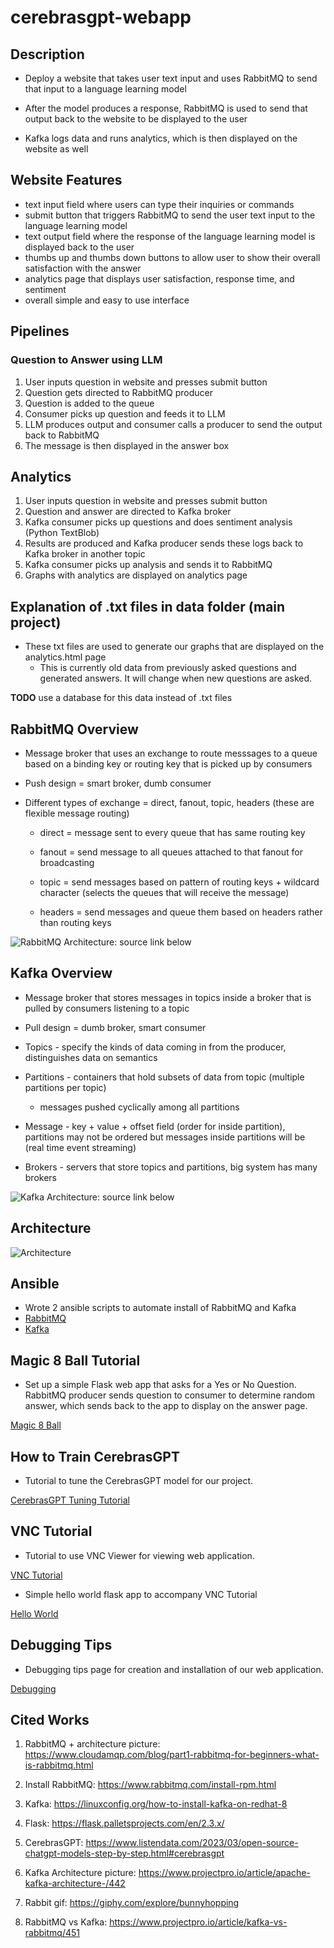 # cerebrasgpt-webapp



## Description

- Deploy a website that takes user text input and uses RabbitMQ to send that input to a language learning model

- After the model produces a response, RabbitMQ is used to send that output back to the website to be displayed to the user

- Kafka logs data and runs analytics, which is then displayed on the website as well

## Website Features
- text input field where users can type their inquiries or commands
- submit button that triggers RabbitMQ to send the user text input to the language learning model
- text output field where the response of the language learning model is displayed back to the user
- thumbs up and thumbs down buttons to allow user to show their overall satisfaction with the answer
- analytics page that displays user satisfaction, response time, and sentiment
- overall simple and easy to use interface

## Pipelines
### Question to Answer using LLM
1. User inputs question in website and presses submit button
2. Question gets directed to RabbitMQ producer
3. Question is added to the queue
4. Consumer picks up question and feeds it to LLM
5. LLM produces output and consumer calls a producer to send the output back to RabbitMQ
6. The message is then displayed in the answer box

## Analytics
1. User inputs question in website and presses submit button
2. Question and answer are directed to Kafka broker
3. Kafka consumer picks up questions and does sentiment analysis (Python TextBlob)
4. Results are produced and Kafka producer sends these logs back to Kafka broker in another topic
5. Kafka consumer picks up analysis and sends it to RabbitMQ
6. Graphs with analytics are displayed on analytics page

## Explanation of .txt files in data folder (main project)
- These txt files are used to generate our graphs that are displayed on the analytics.html page
    - This is currently old data from previously asked questions and generated answers. It will change when new questions are asked.

**TODO** use a database for this data instead of .txt files

## RabbitMQ Overview

- Message broker that uses an exchange to route messsages to a queue based on a binding key or routing key that is picked up by consumers 

- Push design = smart broker, dumb consumer

- Different types of exchange = direct, fanout, topic, headers (these are flexible message routing)

    - direct = message sent to every queue that has same routing key
    
    - fanout = send message to all queues attached to that fanout for broadcasting
    
    - topic = send messages based on pattern of routing keys + wildcard character (selects the queues that will receive the message)
    
    - headers = send messages and queue them based on headers rather than routing keys

![RabbitMQ Architecture](./architectures/rabbitmq_arc.png): source link below


## Kafka Overview

- Message broker that stores messages in topics inside a broker that is pulled by consumers listening to a topic

- Pull design = dumb broker, smart consumer

- Topics - specify the kinds of data coming in from the producer, distinguishes data on semantics

- Partitions - containers that hold subsets of data from topic (multiple partitions per topic)

    - messages pushed cyclically among all partitions

- Message - key + value + offset field (order for inside partition), partitions may not be ordered but messages inside partitions will be (real time event streaming)

- Brokers - servers that store topics and partitions, big system has many brokers

![Kafka Architecture](./architectures/kafka_arc.png): source link below


## Architecture

![Architecture](./architectures/Architecture.png)

## Ansible

- Wrote 2 ansible scripts to automate install of RabbitMQ and Kafka
- [RabbitMQ](./ansible/rabbit.yml) 
- [Kafka](./ansible/install_kafka.yml)


## Magic 8 Ball Tutorial

- Set up a simple Flask web app that asks for a Yes or No Question. RabbitMQ producer sends question to consumer
to determine random answer, which sends back to the app to display on the answer page.

[Magic 8 Ball](./tutorials/Magic8BallTutorial.md)

## How to Train CerebrasGPT

- Tutorial to tune the CerebrasGPT model for our project.

[CerebrasGPT Tuning Tutorial](./tutorials/CerebrasGPTTune.md)

## VNC Tutorial

- Tutorial to use VNC Viewer for viewing web application. 

[VNC Tutorial](./tutorials/VNCTutorial.md)

- Simple hello world flask app to accompany VNC Tutorial

[Hello World](./tutorials/HelloWorldFlaskTutorial.md)

## Debugging Tips

- Debugging tips page for creation and installation of our web application.

[Debugging](./Debugging.md)

## Cited Works

1. RabbitMQ + architecture picture: https://www.cloudamqp.com/blog/part1-rabbitmq-for-beginners-what-is-rabbitmq.html

2. Install RabbitMQ: https://www.rabbitmq.com/install-rpm.html

3. Kafka: https://linuxconfig.org/how-to-install-kafka-on-redhat-8

4. Flask: https://flask.palletsprojects.com/en/2.3.x/

5. CerebrasGPT: https://www.listendata.com/2023/03/open-source-chatgpt-models-step-by-step.html#cerebrasgpt

6. Kafka Architecture picture: https://www.projectpro.io/article/apache-kafka-architecture-/442

7. Rabbit gif: https://giphy.com/explore/bunnyhopping

8. RabbitMQ vs Kafka: https://www.projectpro.io/article/kafka-vs-rabbitmq/451
